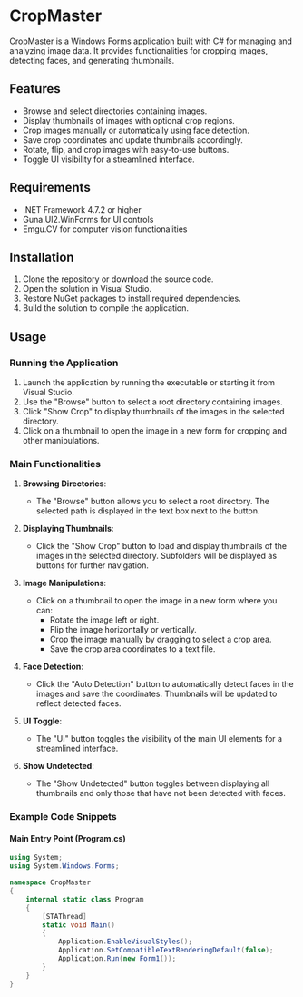 # CropMaster

CropMaster is a Windows Forms application built with C# for managing and analyzing image data. It provides functionalities for cropping images, detecting faces, and generating thumbnails.

## Features

- Browse and select directories containing images.
- Display thumbnails of images with optional crop regions.
- Crop images manually or automatically using face detection.
- Save crop coordinates and update thumbnails accordingly.
- Rotate, flip, and crop images with easy-to-use buttons.
- Toggle UI visibility for a streamlined interface.

## Requirements

- .NET Framework 4.7.2 or higher
- Guna.UI2.WinForms for UI controls
- Emgu.CV for computer vision functionalities

## Installation

1. Clone the repository or download the source code.
2. Open the solution in Visual Studio.
3. Restore NuGet packages to install required dependencies.
4. Build the solution to compile the application.

## Usage

### Running the Application

1. Launch the application by running the executable or starting it from Visual Studio.
2. Use the "Browse" button to select a root directory containing images.
3. Click "Show Crop" to display thumbnails of the images in the selected directory.
4. Click on a thumbnail to open the image in a new form for cropping and other manipulations.

### Main Functionalities

1. **Browsing Directories**:
    - The "Browse" button allows you to select a root directory. The selected path is displayed in the text box next to the button.

2. **Displaying Thumbnails**:
    - Click the "Show Crop" button to load and display thumbnails of the images in the selected directory. Subfolders will be displayed as buttons for further navigation.

3. **Image Manipulations**:
    - Click on a thumbnail to open the image in a new form where you can:
        - Rotate the image left or right.
        - Flip the image horizontally or vertically.
        - Crop the image manually by dragging to select a crop area.
        - Save the crop area coordinates to a text file.

4. **Face Detection**:
    - Click the "Auto Detection" button to automatically detect faces in the images and save the coordinates. Thumbnails will be updated to reflect detected faces.

5. **UI Toggle**:
    - The "UI" button toggles the visibility of the main UI elements for a streamlined interface.

6. **Show Undetected**:
    - The "Show Undetected" button toggles between displaying all thumbnails and only those that have not been detected with faces.

### Example Code Snippets

#### Main Entry Point (Program.cs)

```csharp
using System;
using System.Windows.Forms;

namespace CropMaster
{
    internal static class Program
    {
        [STAThread]
        static void Main()
        {
            Application.EnableVisualStyles();
            Application.SetCompatibleTextRenderingDefault(false);
            Application.Run(new Form1());
        }
    }
}
